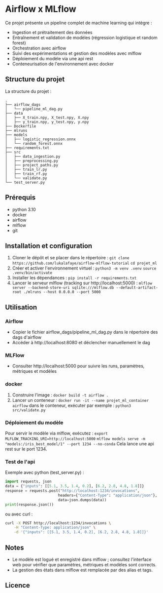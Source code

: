 # Airflow x MLflow

Ce projet présente un pipeline complet de machine learning qui intègre :
- Ingestion et prétraitement des données
- Entraînement et validation de modèles (régression logistique et random forest)
- Orchestration avec airflow
- Suivi des expérimentations et gestion des modèles avec mlflow
- Déploiement du modèle via une api rest
- Conteneurisation de l'environnement avec docker

## Structure du projet

La structure du projet :
```
.
├── airflow_dags
│   └── pipeline_ml_dag.py
├── data
│   ├── X_train.npy, X_test.npy, X.npy
│   ├── y_train.npy, y_test.npy, y.npy
├── Dockerfile
├── mlruns
├── models
│   ├── logistic_regression.onnx
│   └── random_forest.onnx
├── requirements.txt
├── src
│   ├── data_ingestion.py
│   ├── preprocessing.py
│   ├── project_paths.py
│   ├── train_lr.py
│   ├── train_rf.py
│   └── validate.py
└── test_server.py
```

## Prérequis

- python 3.10
- docker
- airflow
- mlflow
- git

## Installation et configuration

1. Cloner le dépôt et se placer dans le répertoire :
   `git clone https://github.com/lukalafaye/airflow-mlflow-tutorial`
   `cd projet_ml`
2. Créer et activer l'environnement virtuel :
   `python3 -m venv .venv`
   `source .venv/bin/activate`
3. Installer les dépendances :
   `pip install -r requirements.txt`
4. Lancer le serveur mlflow (tracking sur http://localhost:5000) :
   `mlflow server --backend-store-uri sqlite:///mlflow.db --default-artifact-root ./mlruns --host 0.0.0.0 --port 5000`

## Utilisation

### Airflow

- Copier le fichier airflow_dags/pipeline_ml_dag.py dans le répertoire des dags d'airflow
- Accéder à http://localhost:8080 et déclencher manuellement le dag

### MLFlow

- Consulter http://localhost:5000 pour suivre les runs, paramètres, métriques et modèles

### docker

1. Construire l'image :
   `docker build -t airflow .`
2. Lancer un conteneur :
   `docker run -it --name projet_ml_container airflow`
   dans le conteneur, exécuter par exemple :
   `python3 src/validate.py`

### Déploiement du modèle

Pour servir le modèle via mlflow, exécutez :
   `export MLFLOW_TRACKING_URI=http://localhost:5000`
   `mlflow models serve -m "models:/iris_best_model/1" --port 1234 --no-conda`
Cela lance une api rest sur le port 1234.

### Test de l'api

Exemple avec python (test_server.py) :
```py
import requests, json
data = {"inputs": [[5.1, 3.5, 1.4, 0.2], [6.2, 2.8, 4.8, 1.8]]}
response = requests.post("http://localhost:1234/invocations",
                        headers={"Content-Type": "application/json"},
                        data=json.dumps(data))
print(response.json())
```

ou avec curl :
```sh
curl -X POST http://localhost:1234/invocations \
    -H "Content-Type: application/json" \
    -d '{"inputs": [[5.1, 3.5, 1.4, 0.2], [6.2, 2.8, 4.8, 1.8]]}'
```

## Notes

- Le modèle est logué et enregistré dans mlflow ; consultez l'interface web pour vérifier que paramètres, métriques et modèles sont corrects.
- La gestion des états dans mlflow est remplacée par des alias et tags.

## Licence

